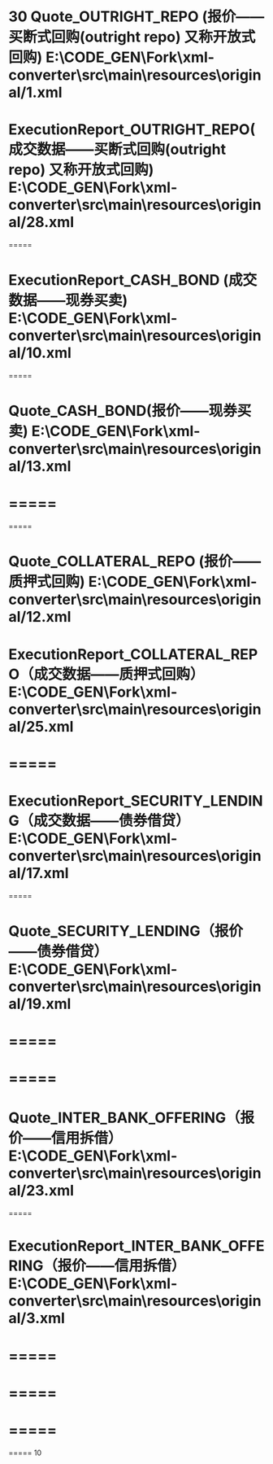 30
Quote_OUTRIGHT_REPO (报价——买断式回购(outright repo) 又称开放式回购)
E:\CODE_GEN\Fork\xml-converter\src\main\resources\original/1.xml
=====

ExecutionReport_OUTRIGHT_REPO(成交数据——买断式回购(outright repo) 又称开放式回购)
E:\CODE_GEN\Fork\xml-converter\src\main\resources\original/28.xml
=====
=====





ExecutionReport_CASH_BOND (成交数据——现券买卖)
E:\CODE_GEN\Fork\xml-converter\src\main\resources\original/10.xml
=====
=====

Quote_CASH_BOND(报价——现券买卖)
E:\CODE_GEN\Fork\xml-converter\src\main\resources\original/13.xml
=====
=====
=====
=====





Quote_COLLATERAL_REPO (报价——质押式回购)
E:\CODE_GEN\Fork\xml-converter\src\main\resources\original/12.xml
=====

ExecutionReport_COLLATERAL_REPO（成交数据——质押式回购）
E:\CODE_GEN\Fork\xml-converter\src\main\resources\original/25.xml
=====
=====
=====





ExecutionReport_SECURITY_LENDING（成交数据——债券借贷）
E:\CODE_GEN\Fork\xml-converter\src\main\resources\original/17.xml
=====
=====


Quote_SECURITY_LENDING（报价——债券借贷）
E:\CODE_GEN\Fork\xml-converter\src\main\resources\original/19.xml
=====
=====
=====
=====
=====




Quote_INTER_BANK_OFFERING（报价——信用拆借）
E:\CODE_GEN\Fork\xml-converter\src\main\resources\original/23.xml
=====
=====

ExecutionReport_INTER_BANK_OFFERING（报价——信用拆借）
E:\CODE_GEN\Fork\xml-converter\src\main\resources\original/3.xml
=====
=====
=====
=====
=====
=====
=====
=====
10

